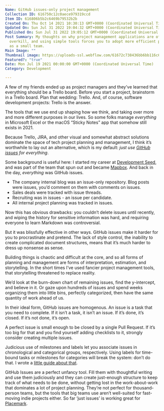 ```yaml
---
Name: GitHub issues-only project management
Collection ID: 616750c12c0aece979319ccd
Item ID: 616806b5b2c6469b79532b2b
Created On: Thu Oct 14 2021 10:30:13 GMT+0000 (Coordinated Universal Time)
Updated On: Sun Jul 31 2022 19:04:32 GMT+0000 (Coordinated Universal Time)
Published On: Sun Jul 31 2022 19:05:12 GMT+0000 (Coordinated Universal Time)
Post Summary: My thoughts on why project management applications are often
  overkill, and using simple tools forces you to adopt more efficient practices
  as a small team.
Main Image: ""
Thumbnail image: https://uploads-ssl.webflow.com/61672c738436bb6bb116c6f2/61bb5dbda8d73bd4627673a3_Github%20issues-only%20project%20management.png
Featured?: "true"
Date: Mon Jul 19 2021 00:00:00 GMT+0000 (Coordinated Universal Time)
Category: Development

---
```


A few of my friends ended up as project managers and they’ve learned that everything should be a Trello board. Before you start a project, brainstorm in a Trello board. Plan that wedding: Trello. And, of course, software development projects: Trello is the answer.

The tools that we use end up shaping how we think, and taking over more and more different purposes in our lives. So some folks manage *everything* in Microsoft Excel or the macOS “Sticky Notes” app that somehow still exists in 2021.

Because Trello, JIRA, and other visual and somewhat abstract solutions dominate the space of tech project planning and management, I think it’s worthwhile to lay out an alternative, which is my default: *just use *[*GitHub issues*](https://github.com/features/issues/)* for everything*.

Some background is useful here: I started my career at [Development Seed](https://developmentseed.org/), and was part of the team that spun out and became [Mapbox](https://www.mapbox.com/). And back in the day, *everything* was GitHub issues.

* The company internal blog was an issue-only repository. Blog posts were issues, you’d comment on them with comments on issues.
* Sales deals were tracked with issue threads.
* Recruiting was in issues - an issue per candidate.
* All internal project planning was tracked in issues.

Now this has obvious drawbacks: you couldn’t delete issues until recently, and wiping the history for sensitive information was hard, and requiring everyone to learn Markdown was controversial.

But it was blissfully effective in other ways. GitHub issues make it harder for you to procrastinate and pretend. The lack of style control, the inability to create complicated document structures, means that it’s much harder to dress up nonsense as sense.

Building things is chaotic and difficult at the core, and so all forms of planning and management are forms of interpretation, estimation, and storytelling. In the short times I’ve used fancier project management tools, that storytelling threatened to replace reality.

We’d look at the burn-down chart of remaining issues, find the y-intercept, and believe in it. Or gaze upon hundreds of issues and spend weeks organizing them into little bins, perfectly categorized, then have the same quantity of work ahead of us.

In their ideal form, GitHub issues are homogenous. An issue is a task that you need to complete. If it isn’t a task, it isn’t an issue. If it’s done, it’s closed. If it’s not done, it’s open.

A perfect issue is small enough to be closed by a single Pull Request. If it’s too big for that and you find yourself adding checklists to it, strongly consider creating multiple issues.

Judicious use of milestones and labels let you associate issues in chronological and categorical groups, respectively. Using labels for time-bound tasks or milestones for categories will break the system: don’t do that. I wrote a [little guide about that](https://github.com/tmcw/github-best-practices#issues--milestones).

GitHub Issues are a perfect unfancy tool. Fill them with thoughtful writing and use them judiciously and they can create just-enough structure to keep track of what needs to be done, without getting lost in the work-about-work that dominates a lot of project planning. They’re not perfect for thousand-person teams, but the tools that big teams use aren’t well-suited for fast-moving indie projects either. So far ‘just issues’ is working great for [Placemark](https://www.placemark.io/).
